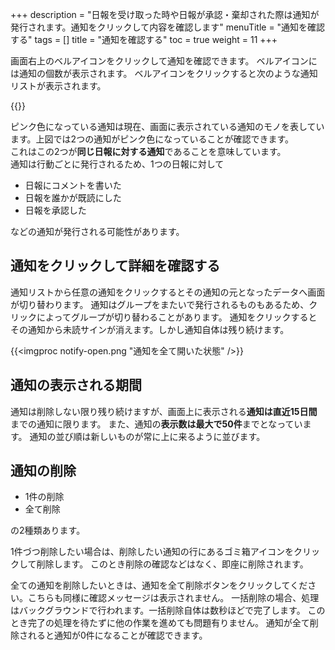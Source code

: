 +++
description = "日報を受け取った時や日報が承認・棄却された際は通知が発行されます。通知をクリックして内容を確認します"
menuTitle = "通知を確認する"
tags = []
title = "通知を確認する"
toc = true
weight = 11
+++

画面右上のベルアイコンをクリックして通知を確認できます。
ベルアイコンには通知の個数が表示されます。
ベルアイコンをクリックすると次のような通知リストが表示されます。


{{<appscreen filename="notify" title="通知を開く" desc="右上のベルアイコンをクリックして通知を確認します" >}}

ピンク色になっている通知は現在、画面に表示されている通知のモノを表しています。上図では2つの通知がピンク色になっていることが確認できます。  
これはこの2つが**同じ日報に対する通知**であることを意味しています。  
通知は行動ごとに発行されるため、1つの日報に対して

- 日報にコメントを書いた
- 日報を誰かが既読にした
- 日報を承認した

などの通知が発行される可能性があります。

## 通知をクリックして詳細を確認する

通知リストから任意の通知をクリックするとその通知の元となったデータへ画面が切り替わります。
通知はグループをまたいで発行されるものもあるため、クリックによってグループが切り替わることがあります。
通知をクリックするとその通知から未読サインが消えます。しかし通知自体は残り続けます。

{{<imgproc notify-open.png "通知を全て開いた状態" />}}

## 通知の表示される期間

通知は削除しない限り残り続けますが、画面上に表示される**通知は直近15日間**までの通知に限ります。
また、通知の**表示数は最大で50件**までとなっています。
通知の並び順は新しいものが常に上に来るように並びます。

## 通知の削除

- 1件の削除
- 全て削除

の2種類あります。


1件づつ削除したい場合は、削除したい通知の行にあるゴミ箱アイコンをクリックして削除します。
このとき削除の確認などはなく、即座に削除されます。

全ての通知を削除したいときは、通知を全て削除ボタンをクリックしてください。こちらも同様に確認メッセージは表示されません。
一括削除の場合、処理はバックグラウンドで行われます。一括削除自体は数秒ほどで完了します。
このとき完了の処理を待たずに他の作業を進めても問題有りません。
通知が全て削除されると通知が0件になることが確認できます。

